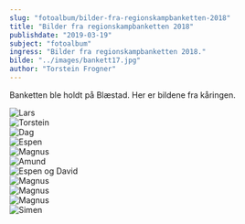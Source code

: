 ```yaml
---
slug: "fotoalbum/bilder-fra-regionskampbanketten-2018"
title: "Bilder fra regionskampbanketten 2018"
publishdate: "2019-03-19"
subject: "fotoalbum"
ingress: "Bilder fra regionskampbanketten 2018."
bilde: "../images/bankett17.jpg"
author: "Torstein Frogner"
---
```


Banketten ble holdt på Blæstad. Her er bildene fra kåringen.

<div class="gallery">
<div class="gallery-item">
<img alt ="Lars" src="bankett17/2018-05-26-19.23.41-2.jpg" />
</div><div class="gallery-item">
<img alt ="Torstein" src="./bankett17/2018-05-26-19.24.42.jpg" />
</div><div class="gallery-item">
<img alt ="Dag" src="./bankett17/2018-05-26-19.25.46.jpg" />
</div><div class="gallery-item">
<img alt ="Espen" src="./bankett17/2018-05-26-19.27.38.jpg" />
</div><div class="gallery-item">
<img alt ="Magnus" src="./bankett17/2018-05-26-19.29.17.jpg" />
</div><div class="gallery-item">
<img alt ="Amund" src="./bankett17/2018-05-26-19.30.01.jpg" />
</div><div class="gallery-item">
<img alt ="Espen og David" src="./bankett17/2018-05-26-19.31.43.jpg" />
</div><div class="gallery-item">
<img alt ="Magnus" src="./bankett17/2018-05-26-19.33.25.jpg" />
</div><div class="gallery-item">
<img alt ="Magnus" src="./bankett17/2018-05-26-19.35.00.jpg" />
</div><div class="gallery-item">
<img alt ="Magnus" src="./bankett17/2018-05-26-19.36.01.jpg" />
</div><div class="gallery-item">
<img alt ="Simen" src="./bankett17/2018-05-26-19.38.42-1.jpg" />
</div></div>